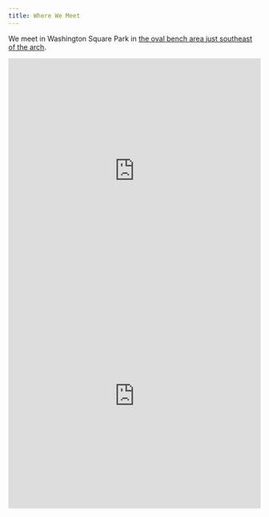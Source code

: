 ```yaml
---
title: Where We Meet
---
```


We meet in Washington Square Park in [the oval bench area just southeast of the arch](https://goo.gl/maps/FahgaJqYAk32).

<iframe src="https://www.google.com/maps/embed?pb=!1m18!1m12!1m3!1d755.8524929495716!2d-73.99693355478206!3d40.731003629280714!2m3!1f0!2f0!3f0!3m2!1i1024!2i768!4f13.1!3m3!1m2!1s0x0%3A0x0!2zNDDCsDQzJzUxLjciTiA3M8KwNTknNDcuNiJX!5e0!3m2!1sen!2sus!4v1554343257290!5m2!1sen!2sus" width="100%" height="450" frameborder="0" style="border:0" allowfullscreen></iframe>

<iframe src="https://www.google.com/maps/embed?pb=!4v1554342093955!6m8!1m7!1sCAoSLEFGMVFpcFBEUGlxOHdrX3hGYU5EZXI2ZmJqNEZPYnloeGptOXl5Vm1VVUtD!2m2!1d40.73090116292421!2d-73.99642456322908!3f4.0418069930269525!4f0.6401872772832888!5f0.7820865974627469" width="100%" height="450" frameborder="0" style="border:0" allowfullscreen></iframe>

